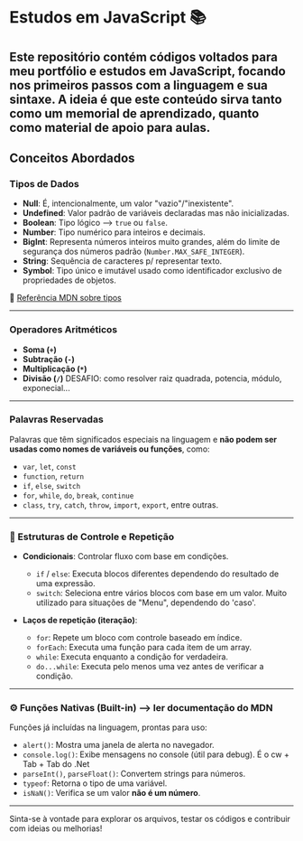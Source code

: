 # Estudos em JavaScript 📚

Este repositório contém códigos voltados para meu portfólio e estudos em **JavaScript**, focando nos primeiros passos com a linguagem e sua sintaxe. A ideia é que este conteúdo sirva tanto como um **memorial de aprendizado**, quanto como **material de apoio** para aulas.
---

##  Conceitos Abordados

###  Tipos de Dados

- **Null**: É, intencionalmente, um valor "vazio"/"inexistente".
- **Undefined**: Valor padrão de variáveis declaradas mas não inicializadas.
- **Boolean**: Tipo lógico --> `true` ou `false`.
- **Number**: Tipo numérico para inteiros e decimais.
- **BigInt**: Representa números inteiros muito grandes, além do limite de segurança dos números padrão (`Number.MAX_SAFE_INTEGER`).
- **String**: Sequência de caracteres p/ representar texto.
- **Symbol**: Tipo único e imutável usado como identificador exclusivo de propriedades de objetos.

📖 [Referência MDN sobre tipos](https://developer.mozilla.org/en-US/docs/Web/JavaScript/Guide/Grammar_and_types)

---

###  Operadores Aritméticos

- **Soma (`+`)**
- **Subtração (`-`)**
- **Multiplicação (`*`)**
- **Divisão (`/`)**
DESAFIO: como resolver raiz quadrada, potencia, módulo, exponecial...

---

###  Palavras Reservadas

Palavras que têm significados especiais na linguagem e **não podem ser usadas como nomes de variáveis ou funções**, como:

- `var`, `let`, `const`
- `function`, `return`
- `if`, `else`, `switch`
- `for`, `while`, `do`, `break`, `continue`
- `class`, `try`, `catch`, `throw`, `import`, `export`, entre outras.

---

### 🔁 Estruturas de Controle e Repetição

- **Condicionais**: Controlar fluxo com base em condições.
  - `if` / `else`: Executa blocos diferentes dependendo do resultado de uma expressão.
  - `switch`: Seleciona entre vários blocos com base em um valor. Muito utilizado para situações de "Menu", dependendo do 'caso'.

- **Laços de repetição (iteração)**:
  - `for`: Repete um bloco com controle baseado em índice.
  - `forEach`: Executa uma função para cada item de um array.
  - `while`: Executa enquanto a condição for verdadeira.
  - `do...while`: Executa pelo menos uma vez antes de verificar a condição.

---

### ⚙ Funções Nativas (Built-in) --> ler documentação do MDN

Funções já incluídas na linguagem, prontas para uso:

- `alert()`: Mostra uma janela de alerta no navegador.
- `console.log()`: Exibe mensagens no console (útil para debug). É o cw + Tab + Tab do .Net
- `parseInt()`, `parseFloat()`: Convertem strings para números.
- `typeof`: Retorna o tipo de uma variável.
- `isNaN()`: Verifica se um valor **não é um número**.

---

Sinta-se à vontade para explorar os arquivos, testar os códigos e contribuir com ideias ou melhorias!
